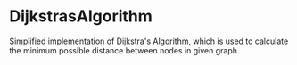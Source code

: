 # DijkstrasAlgorithm
Simplified implementation of Dijkstra's Algorithm, which is used to calculate the minimum possible distance between nodes in given graph.
